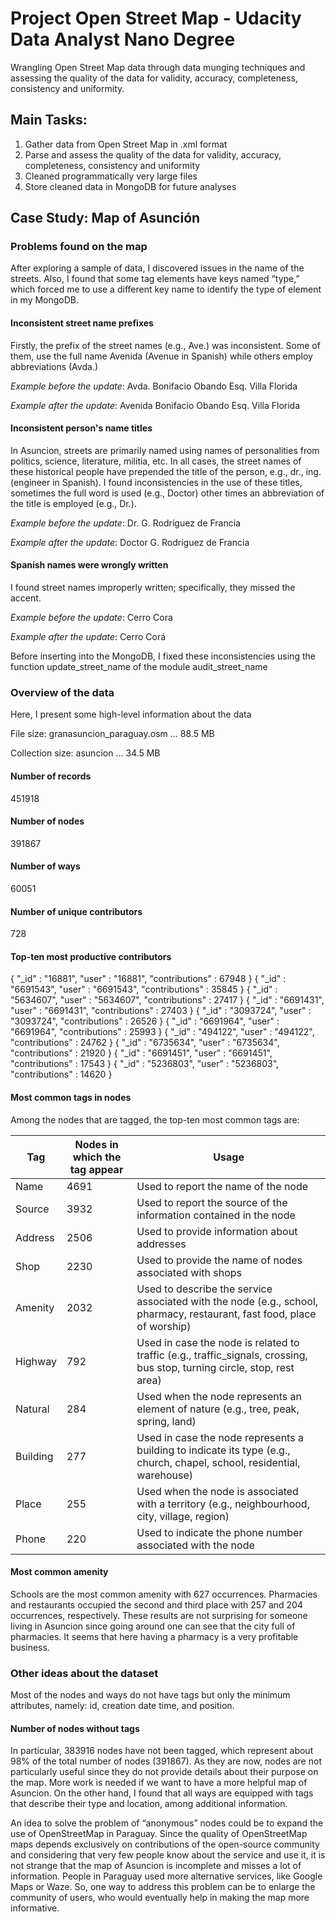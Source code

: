 # Project Open Street Map - Udacity Data Analyst Nano Degree
Wrangling Open Street Map data through data munging techniques and assessing the quality of the data for validity, accuracy, completeness, consistency and uniformity.

## Main Tasks:
1. Gather data from Open Street Map in .xml format
2. Parse and assess the quality of the data for validity, accuracy, completeness, consistency and uniformity
3. Cleaned programmatically very large files
4. Store cleaned data in MongoDB for future analyses

## Case Study: Map of Asunción

### Problems found on the map
After exploring a sample of data, I discovered issues in the name of the streets. Also, I found that some tag elements have keys named “type,” which forced me to use a different key name to identify the type of element in my MongoDB.

#### Inconsistent street name prefixes
Firstly, the prefix of the street names (e.g., Ave.) was inconsistent. Some of them, use the full name Avenida (Avenue in Spanish) while others employ abbreviations (Avda.)

*Example before the update*: Avda. Bonifacio Obando Esq. Villa Florida

*Example after the update*: Avenida Bonifacio Obando Esq. Villa Florida

#### Inconsistent person's name titles
In Asuncion, streets are primarily named using names of personalities from politics, science, literature, militia, etc. In all cases, the street names of these historical people have prepended the title of the person, e.g., dr., ing. (engineer in Spanish). I found inconsistencies in the use of these titles, sometimes the full word is used (e.g., Doctor) other times an abbreviation of the title is employed (e.g., Dr.).

*Example before the update*: Dr. G. Rodríguez de Francia

*Example after the update*: Doctor G. Rodríguez de Francia

#### Spanish names were wrongly written
I found street names improperly written; specifically, they missed the accent.

*Example before the update*: Cerro Cora

*Example after the update*: Cerro Corá

Before inserting into the MongoDB, I fixed these inconsistencies using the function update_street_name of the module audit_street_name

### Overview of the data
Here, I present some high-level information about the data

File size: granasuncion_paraguay.osm ... 88.5 MB

Collection size: asuncion ... 34.5 MB

#### Number of records
451918

#### Number of nodes
391867

#### Number of ways
60051

#### Number of unique contributors
728

#### Top-ten most productive contributors
{ "_id" : "16881", "user" : "16881", "contributions" : 67948 }
{ "_id" : "6691543", "user" : "6691543", "contributions" : 35845 }
{ "_id" : "5634607", "user" : "5634607", "contributions" : 27417 }
{ "_id" : "6691431", "user" : "6691431", "contributions" : 27403 }
{ "_id" : "3093724", "user" : "3093724", "contributions" : 26526 }
{ "_id" : "6691964", "user" : "6691964", "contributions" : 25993 }
{ "_id" : "494122", "user" : "494122", "contributions" : 24762 }
{ "_id" : "6735634", "user" : "6735634", "contributions" : 21920 }
{ "_id" : "6691451", "user" : "6691451", "contributions" : 17543 }
{ "_id" : "5236803", "user" : "5236803", "contributions" : 14620 }

#### Most common tags in nodes
Among the nodes that are tagged, the top-ten most common tags are:

Tag | Nodes in which the tag appear | Usage
----|-------------------------------|-------
Name|4691|Used to report the name of the node
Source|3932|Used to report the source of the information contained in the node
Address|2506|Used to provide information about addresses
Shop|2230|Used to provide the name of nodes associated with shops
Amenity|2032|Used to describe the service associated with the node (e.g., school, pharmacy, restaurant, fast food, place of worship)
Highway|792|Used in case the node is related to traffic (e.g., traffic_signals, crossing, bus stop, turning circle, stop, rest area)
Natural|284|Used when the node represents an element of nature (e.g., tree, peak, spring, land)
Building|277|Used in case the node represents a building to indicate its type (e.g., church, chapel, school, residential, warehouse)
Place|255|Used when the node is associated with a territory (e.g., neighbourhood, city, village, region)
Phone|220|Used to indicate the phone number associated with the node

#### Most common amenity
Schools are the most common amenity with 627 occurrences. Pharmacies and restaurants occupied the second and third place with 257 and 204 occurrences, respectively. These results are not surprising for someone living in Asuncion since going around one can see that the city full of pharmacies. It seems that here having a pharmacy is a very profitable business.

### Other ideas about the dataset
Most of the nodes and ways do not have tags but only the minimum attributes, namely: id, creation date time, and position.

#### Number of nodes without tags
In particular, 383916 nodes have not been tagged, which represent about 98% of the total number of nodes (391867). As they are now, nodes are not particularly useful since they do not provide details about their purpose on the map. More work is needed if we want to have a more helpful map of Asuncion. On the other hand, I found that all ways are equipped with tags that describe their type and location, among additional information.

An idea to solve the problem of “anonymous” nodes could be to expand the use of OpenStreetMap in Paraguay. Since the quality of OpenStreetMap maps depends exclusively on contributions of the open-source community and considering that very few people know about the service and use it, it is not strange that the map of Asuncion is incomplete and misses a lot of information. People in Paraguay used more alternative services, like Google Maps or Waze. So, one way to address this problem can be to enlarge the community of users, who would eventually help in making the map more informative.